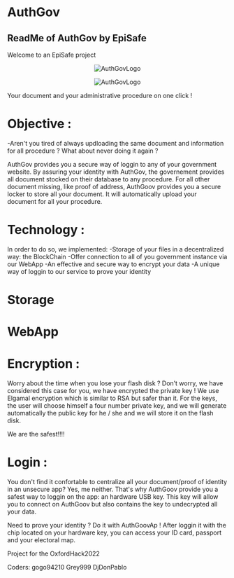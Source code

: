 # AuthGov
ReadMe of AuthGov by EpiSafe
-----------------------------
Welcome to an EpiSafe project
<p align="center">
  <img src= ![ourlogo](https://user-images.githubusercontent.com/78035043/155868294-e2bd0e8a-027c-459c-b41a-dcb59593b3ef.png) alt="AuthGovLogo"/>
</p>


<p align="center">
  <img src= https://github.com/gogo94210/AuthGov/blob/main/authgov.png?raw=true  alt="AuthGovLogo"/>
</p>

Your document and your administrative procedure on one click !

# Objective :
  -Aren't you tired of always updloading the same document and information for all procedure ? What about never doing it again ?

AuthGov provides you a secure way of loggin to any of your government website.
By assuring your identity with AuthGov, the governement provides all document stocked on their database to any procedure. 
For all other document missing, like proof of address, AuthGoov provides you a secure locker to store all your document. 
It will automatically upload your document for all your procedure.

# Technology :
In order to do so, we implemented:
  -Storage of your files in a decentralized way: the BlockChain
  -Offer connection to all of you government instance via our WebApp
  -An effective and secure way to encrypt your data
  -A unique way of loggin to our service to prove your identity
 
# Storage

# WebApp

# Encryption :

Worry about the time when you lose your flash disk ? Don’t worry, we have considered this case for you, we have encrypted the private key !
We use Elgamal encryption  which is similar to RSA but safer than it. For the keys, the user will choose himself a four number private key, and we will generate automatically the public key for he / she and we will store it on the flash disk. 

We are the safest!!!!
# Login :
You don't find it confortable to centralize all your document/proof of identity in an unsecure app?
Yes, me neither.
That's why AuthGoov provide you a safest way to loggin on the app: an hardware USB key. This key will allow you to connect on AuthGoov but also contains the key to undecrypted all your data. 


Need to prove your identity ? 
Do it with AuthGoovAp ! After loggin it with the chip located on your hardware key, you can access your ID card, passport and your electoral map.


Project for the OxfordHack2022

Coders:
gogo94210
Grey999
DjDonPablo

